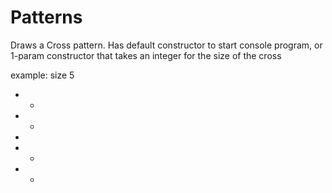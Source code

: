 # Patterns
Draws a Cross pattern. Has default constructor to start console program, 
or  1-param constructor that takes an integer for the size of the cross

example: size 5
*   *
 * * 
  *  
 * * 
*   *

